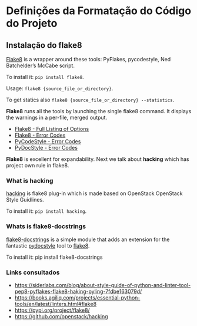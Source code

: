 # Definições da Formatação do Código do Projeto

## Instalação do flake8

[Flake8](https://pypi.org/project/flake8/) is a wrapper around these tools: PyFlakes, pycodestyle, Ned Batchelder’s McCabe script.

To install it: `pip install flake8`.

Usage: `flake8 {source_file_or_directory}`.

To get statics also `flake8 {source_file_or_directory} --statistics`.

**Flake8** runs all the tools by launching the single flake8 command. It displays the warnings in a per-file, merged output.

* [Flake8 - Full Listing of Options](https://flake8.pycqa.org/en/latest/user/options.html)
* [Flake8 - Error Codes](https://flake8.pycqa.org/en/latest/user/error-codes.html)
* [PyCodeStyle - Error Codes](https://pycodestyle.pycqa.org/en/latest/intro.html#error-codes)
* [PyDocStyle - Error Codes](http://www.pydocstyle.org/en/stable/error_codes.html)

**Flake8** is excellent for expandability. Next we talk about **hacking** which has project own rule in flake8.

### What is hacking

[hacking](https://pypi.org/project/hacking/) is flake8 plug-in which is made based on OpenStack OpenStack Style Guidlines.

To install it: `pip install hacking`.

### Whats is flake8-docstrings

[flake8-docstrings](https://pypi.org/project/flake8-docstrings/) is a simple module that adds an extension for the fantastic [pydocstyle](https://github.com/pycqa/pydocstyle) tool to [flake8](https://gitlab.com/pycqa/flake8).

To install it: pip install flake8-docstrings

### Links consultados

* https://siderlabs.com/blog/about-style-guide-of-python-and-linter-tool-pep8-pyflakes-flake8-haking-pyling-7fdbe163079d/
* https://books.agiliq.com/projects/essential-python-tools/en/latest/linters.html#flake8
* https://pypi.org/project/flake8/
* https://github.com/openstack/hacking
